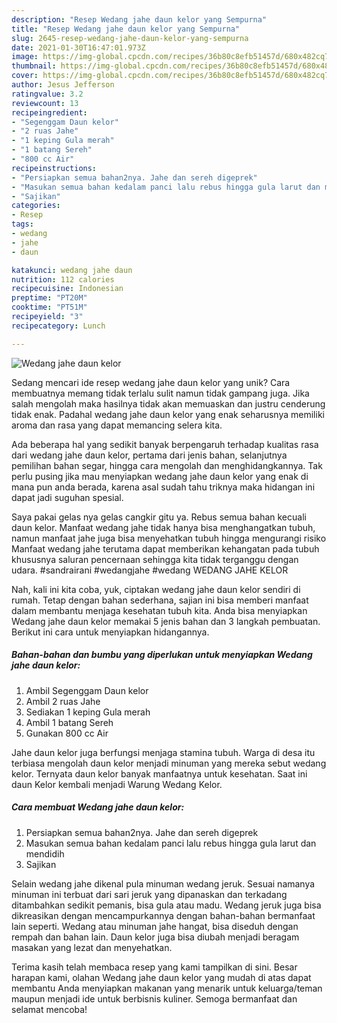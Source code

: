 ```yaml
---
description: "Resep Wedang jahe daun kelor yang Sempurna"
title: "Resep Wedang jahe daun kelor yang Sempurna"
slug: 2645-resep-wedang-jahe-daun-kelor-yang-sempurna
date: 2021-01-30T16:47:01.973Z
image: https://img-global.cpcdn.com/recipes/36b80c8efb51457d/680x482cq70/wedang-jahe-daun-kelor-foto-resep-utama.jpg
thumbnail: https://img-global.cpcdn.com/recipes/36b80c8efb51457d/680x482cq70/wedang-jahe-daun-kelor-foto-resep-utama.jpg
cover: https://img-global.cpcdn.com/recipes/36b80c8efb51457d/680x482cq70/wedang-jahe-daun-kelor-foto-resep-utama.jpg
author: Jesus Jefferson
ratingvalue: 3.2
reviewcount: 13
recipeingredient:
- "Segenggam Daun kelor"
- "2 ruas Jahe"
- "1 keping Gula merah"
- "1 batang Sereh"
- "800 cc Air"
recipeinstructions:
- "Persiapkan semua bahan2nya. Jahe dan sereh digeprek"
- "Masukan semua bahan kedalam panci lalu rebus hingga gula larut dan mendidih"
- "Sajikan"
categories:
- Resep
tags:
- wedang
- jahe
- daun

katakunci: wedang jahe daun 
nutrition: 112 calories
recipecuisine: Indonesian
preptime: "PT20M"
cooktime: "PT51M"
recipeyield: "3"
recipecategory: Lunch

---
```



![Wedang jahe daun kelor](https://img-global.cpcdn.com/recipes/36b80c8efb51457d/680x482cq70/wedang-jahe-daun-kelor-foto-resep-utama.jpg)

Sedang mencari ide resep wedang jahe daun kelor yang unik? Cara membuatnya memang tidak terlalu sulit namun tidak gampang juga. Jika salah mengolah maka hasilnya tidak akan memuaskan dan justru cenderung tidak enak. Padahal wedang jahe daun kelor yang enak seharusnya memiliki aroma dan rasa yang dapat memancing selera kita.

Ada beberapa hal yang sedikit banyak berpengaruh terhadap kualitas rasa dari wedang jahe daun kelor, pertama dari jenis bahan, selanjutnya pemilihan bahan segar, hingga cara mengolah dan menghidangkannya. Tak perlu pusing jika mau menyiapkan wedang jahe daun kelor yang enak di mana pun anda berada, karena asal sudah tahu triknya maka hidangan ini dapat jadi suguhan spesial.

Saya pakai gelas nya gelas cangkir gitu ya. Rebus semua bahan kecuali daun kelor. Manfaat wedang jahe tidak hanya bisa menghangatkan tubuh, namun manfaat jahe juga bisa menyehatkan tubuh hingga mengurangi risiko Manfaat wedang jahe terutama dapat memberikan kehangatan pada tubuh khususnya saluran pencernaan sehingga kita tidak terganggu dengan udara. #sandrairani #wedangjahe #wedang WEDANG JAHE KELOR


Nah, kali ini kita coba, yuk, ciptakan wedang jahe daun kelor sendiri di rumah. Tetap dengan bahan sederhana, sajian ini bisa memberi manfaat dalam membantu menjaga kesehatan tubuh kita. Anda bisa menyiapkan Wedang jahe daun kelor memakai 5 jenis bahan dan 3 langkah pembuatan. Berikut ini cara untuk menyiapkan hidangannya.

<!--inarticleads1-->

##### Bahan-bahan dan bumbu yang diperlukan untuk menyiapkan Wedang jahe daun kelor:

1. Ambil Segenggam Daun kelor
1. Ambil 2 ruas Jahe
1. Sediakan 1 keping Gula merah
1. Ambil 1 batang Sereh
1. Gunakan 800 cc Air


Jahe daun kelor juga berfungsi menjaga stamina tubuh. Warga di desa itu terbiasa mengolah daun kelor menjadi minuman yang mereka sebut wedang kelor. Ternyata daun kelor banyak manfaatnya untuk kesehatan. Saat ini daun Kelor kembali menjadi Warung Wedang Kelor. 

<!--inarticleads2-->

##### Cara membuat Wedang jahe daun kelor:

1. Persiapkan semua bahan2nya. Jahe dan sereh digeprek
1. Masukan semua bahan kedalam panci lalu rebus hingga gula larut dan mendidih
1. Sajikan


Selain wedang jahe dikenal pula minuman wedang jeruk. Sesuai namanya minuman ini terbuat dari sari jeruk yang dipanaskan dan terkadang ditambahkan sedikit pemanis, bisa gula atau madu. Wedang jeruk juga bisa dikreasikan dengan mencampurkannya dengan bahan-bahan bermanfaat lain seperti. Wedang atau minuman jahe hangat, bisa diseduh dengan rempah dan bahan lain. Daun kelor juga bisa diubah menjadi beragam masakan yang lezat dan menyehatkan. 

Terima kasih telah membaca resep yang kami tampilkan di sini. Besar harapan kami, olahan Wedang jahe daun kelor yang mudah di atas dapat membantu Anda menyiapkan makanan yang menarik untuk keluarga/teman maupun menjadi ide untuk berbisnis kuliner. Semoga bermanfaat dan selamat mencoba!

